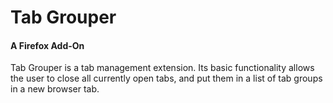 # Tab Grouper
#### A Firefox Add-On

Tab Grouper is a tab management extension. Its basic functionality allows the user to close all currently open tabs, and put them in a list of tab groups in a new browser tab.
